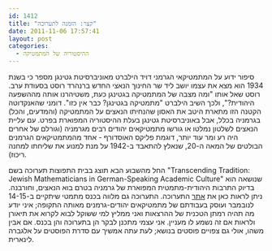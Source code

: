 ```yaml
---
id: 1412
title: "קצר: הזמנה לתערוכה"
date: 2011-11-06 17:57:41
layout: post
categories: 
  - ההיסטוריה של המתמטיקה
---
```

סיפור ידוע על המתמטיקאי הגרמני דויד הילברט מאוניברסיטת גטינגן מספר כי בשנת 1934 הוא מצא את עצמו יושב ליד שר החינוך הנאצי החדש ברנהרד רוסט בסעודת ערב. רוסט שאל אותו "ומה מצבה של המתמטיקה בגטינגן כעת, משטיהרנו אותה מההשפעה היהודית?", ולכך השיב הילברט "מתמטיקה בגטינגן? כבר אין כזו". דומני שהאנקדוטה הקטנה הזו מתארת היטב את האסון שהנחיתו הנאצים על המתמטיקה (והמדעים, והכל) בגרמניה בכלל, אבל באוניברסיטת גטינגן בעלת ההיסטוריה המפוארת בפרט. עם עליית הנאצים לשלטון נמלטו או גורשו מתמטיקאים יהודים רבים מגרמניה (וגורלם של אחרים היה רע ומר עוד יותר, דוגמת פליקס האוסדורף - אחד מהמתמטיקאים הגרמנים הבולטים של המאה ה-20, שנאלץ להתאבד ב-1942 על מנת למנוע את שליחתו למחנה ריכוז).

החל מהשבוע הבא תוצג בבית התפוצות תערוכה בשם "Transcending Tradition: Jewish Mathematicians in German-Speaking Academic Culture" שנושאה הוא בדיוק התרבות היהודית-מתמטית המפוארת של גרמניה בטרם בוא הנאצים, וחורבנה. ניתן לראות כאן את <a href="https://gj-math.uni-frankfurt.de/conference.html">אתר</a> התערוכה. התערוכה גם מלווה בכנס מתמטי שיתקיים ב-14-15 לנובמבר ועוסק בעבודתם של מתמטיקאים יהודים-גרמנים מאותה התקופה; איני יודע מה תהיה רמתן הטכנית של ההרצאות ואני ממליץ למי ששוקל לבוא לקרוא את תיאורן ולראות אם זה נשמע לו מעניין. אני עצמי מתכנן לבקר הן בתערוכה והן בכנס. אם אבין משהו, אולי גם צפויים פוסטים בנושא; לעת עתה אמשיך עם סדרת הפוסטים על אלגברה לינארית.
